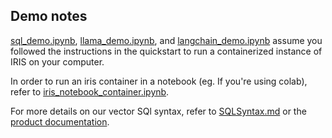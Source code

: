 ## Demo notes

[sql_demo.ipynb](demo/sql_demo.ipynb), [llama_demo.ipynb](demo/llama_demo.ipynb), and [langchain_demo.ipynb](demo/langchain_demo.ipynb) assume you followed the instructions in the quickstart to run a containerized instance of IRIS on your computer. 

In order to run an iris container in a notebook (eg. If you're using colab), refer to [iris_notebook_container.ipynb](demo/iris_notebook_container.ipynb). 

For more details on our vector SQl syntax, refer to [SQLSyntax.md](demo/SQLSyntax.md) or the [product documentation](https://docs.intersystems.com/irislatest/csp/docbook/Doc.View.cls?KEY=GSQL_vecsearch).
